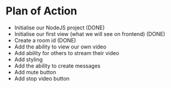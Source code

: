# Plan of Action

- Initialise our NodeJS project  (DONE)
- Initialise our first view (what we will see on frontend)   (DONE)
- Create a room id    (DONE)
- Add the  ability to view our own video
- Add ability for others to stream their video
- Add styling 
- Add the ability to create messages
- Add mute button
- Add stop video button
